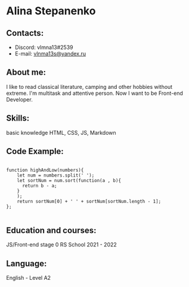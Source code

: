 # **Alina Stepanenko**

## Contacts:
* Discord: vlmna13#2539
* E-mail: vlnma13s@yandex.ru

## About me:
I like to read classical literature, 
camping and other hobbies without extreme. 
I'm multitask and attentive person. 
Now I want to be Front-end Developer.

## Skills:
basic knowledge HTML, CSS, JS, Markdown

## Code Example:

```

function highAndLow(numbers){
    let num = numbers.split(' ');
    let sortNum = num.sort(function(a , b){
      return b - a;
    }
    );
    return sortNum[0] + ' ' + sortNum[sortNum.length - 1];
};
                            
```

## Education and courses:
JS/Front-end stage 0 RS School 2021 - 2022

## Language:
English - Level A2